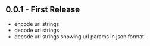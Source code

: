 ## 0.0.1 - First Release
* encode url strings
* decode url strings
* decode url strings showing url params in json format
